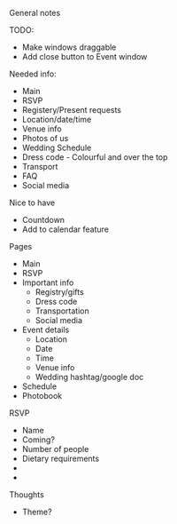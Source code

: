 General notes

TODO:

- Make windows draggable
- Add close button to Event window

Needed info:

- Main
- RSVP
- Registery/Present requests
- Location/date/time
- Venue info
- Photos of us
- Wedding Schedule
- Dress code - Colourful and over the top
- Transport
- FAQ
- Social media

Nice to have

- Countdown
- Add to calendar feature

Pages

- Main
- RSVP
- Important info
  - Registry/gifts
  - Dress code
  - Transportation
  - Social media
- Event details
  - Location
  - Date
  - Time
  - Venue info
  - Wedding hashtag/google doc
- Schedule
- Photobook

RSVP

- Name
- Coming?
- Number of people
- Dietary requirements
-
-

Thoughts

- Theme?
